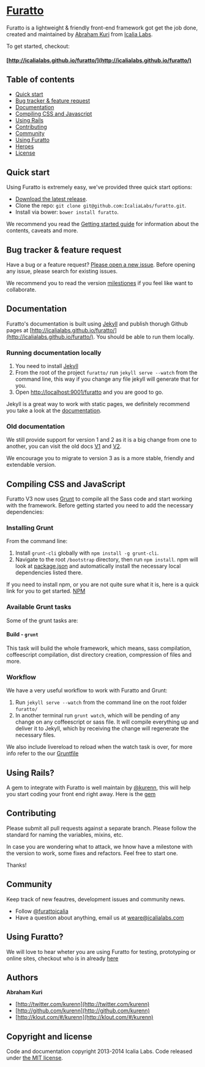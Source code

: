 # [Furatto](https://github.com/IcaliaLabs/furatto)

Furatto is a lightweight & friendly front-end framework got get the job done, created and maintained by [Abraham Kuri](https://twitter.com/kurenn) from [Icalia Labs](http://twitter.com/icalialabs).


To get started, checkout:

#### [http://icalialabs.github.io/furatto/](http://icalialabs.github.io/furatto/)

## Table of contents
- [Quick start](#quick-start)
- [Bug tracker & feature request](#bug-tracker-&-feature-request)
- [Documentation](#documentation)
- [Compiling CSS and Javascript](#compiling-css-and-javascript)
- [Using Rails](#using-rails)
- [Contributing](#contributing)
- [Community](#community)
- [Using Furatto](#using-furatto)
- [Heroes](#heroes)
- [License](#license)

## Quick start

Using Furatto is extremely easy, we've provided three quick start options:

* [Download the latest release](http://icalialabs.github.io/furatto/).
* Clone the repo: `git clone git@github.com:IcaliaLabs/furatto.git`.
* Install via bower: `bower install furatto`.

We recommend you read the  [Getting started guide](http://icalialabs.github.io/furatto/docs/) for information about the contents, caveats and more.


## Bug tracker & feature request

Have a bug or a feature request? [Please open a new issue](https://github.com/IcaliaLabs/furatto/issues). Before opening any issue, please search for existing issues.

We recommend you to read the version [milestiones](https://github.com/IcaliaLabs/furatto/issues?milestone=2&state=open) if you feel like want to collaborate.


## Documentation

Furatto's documentation is built using [Jekyll](http://jekyllrb.com/) and publish thorugh Github pages at [http://icalialabs.github.io/furatto/](http://icalialabs.github.io/furatto/). You should be able to run them locally.

### Running documentation locally

1. You need to install [Jekyll](http://jekyllrb.com/)
2. From the root of the project `furatto/` run `jekyll serve --watch` from the command line, this way if you change any file jekyll will generate that for you.
3. Open <http://localhost:9001/furatto> and you are good to go.

Jekyll is a great way to work with static pages, we definitely recommend you take a look at the [documentation](http://jekyllrb.com/docs/home).

### Old documentation

We still provide support for version 1 and 2 as it is a big change from one to another, you can visit the old docs [V1](http://icalialabs.github.io/furatto/old_docs/v1/) and [V2](http://icalialabs.github.io/furatto/old_docs/v2/). 

We encourage you to migrate to version 3 as is a more stable, friendly and extendable version.

## Compiling CSS and JavaScript

Furatto V3 now uses [Grunt](http://gruntjs.com/) to compile all the Sass code and start working with the framework. Before getting started you need to add the necessary dependencies:

### Installing Grunt

From the command line:

1. Install `grunt-cli` globally with `npm install -g grunt-cli`.
2. Navigate to the root `/bootstrap` directory, then run `npm install`. npm will look at [package.json](https://github.com/icalialabs/furatto/blob/master/package.json) and automatically install the necessary local dependencies listed there.

If you need to install npm, or you are not quite sure what it is, here is a quick link for you to get started. [NPM](https://github.com/npm/npm)

### Available Grunt tasks

Some of the grunt tasks are:

#### Build - `grunt`
This task will build the whole framework, which means, sass compilation, coffeescript compilation, dist directory creation, compression of files and more.

### Workflow

We have a very useful workflow to work with Furatto and Grunt:

1. Run `jekyll serve --watch` from the command line on the root folder `furatto/`
2. In another terminal run `grunt watch`, which will be pending of any change on any coffeescript or sass file. It will compile everything up and deliver it to Jekyll, which by receiving the change will regenerate the necessary files.

We also include livereload to reload when the watch task is over, for more info refer to the our [Gruntfile](https://github.com/IcaliaLabs/furatto/blob/v3.0.0/Gruntfile.js)

## Using Rails?

A gem to integrate with Furatto is well maintain by [@kurenn](https://twitter.com/kurenn), this will help you start coding your front end right away. Here is the [gem](https://github.com/IcaliaLabs/furatto-rails)

## Contributing

Please submit all pull requests against a separate branch. Please follow the standard for naming the variables, mixins, etc.

In case you are wondering what to attack, we hnow have a milestone with the version to work, some fixes and refactors. Feel free to start one.

Thanks!

## Community

Keep track of new feautres, development issues and community news.

* Follow [@furattoicalia](https://twitter.com/furattoicalia)
* Have a question about anything, email us at weare@icalialabs.com

## Using Furatto?

We will love to hear wheter you are using Furatto for testing, prototyping or online sites, checkout who is in already [here](https://github.com/IcaliaLabs/furatto/blob/master/USING_FURATTO.md)


## Authors

**Abraham Kuri**

+ [http://twitter.com/kurenn](http://twitter.com/kurenn)
+ [http://github.com/kurenn](http://github.com/kurenn)
+ [http://klout.com/#/kurenn](http://klout.com/#/kurenn)


## Copyright and license

Code and documentation copyright 2013-2014 Icalia Labs. Code released under [the MIT license](LICENSE).
